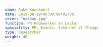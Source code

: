 ```yaml
---
name: Anke Knockaert
date: 2019-08-19T00:00:00+01:00
cover: "nathan.jpg"
function: PR Medewerker en Lector
speciality: PR, Events, Internet of Things
type: Researcher
weight: 40
---
```

